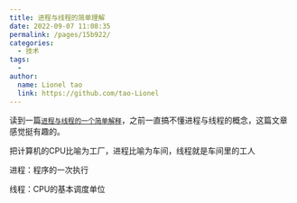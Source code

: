 ```yaml
---
title: 进程与线程的简单理解
date: 2022-09-07 11:08:35
permalink: /pages/15b922/
categories:
  - 技术
tags:
  - 
author: 
  name: Lionel tao
  link: https://github.com/tao-Lionel
---
```


读到一篇[`进程与线程的一个简单解释`](https://www.ruanyifeng.com/blog/2013/04/processes_and_threads.html)，之前一直搞不懂进程与线程的概念，这篇文章感觉挺有趣的。

把计算机的CPU比喻为工厂，进程比喻为车间，线程就是车间里的工人

进程：程序的一次执行

线程：CPU的基本调度单位
